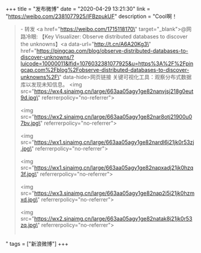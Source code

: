 +++
title = "发布微博"
date = "2020-04-29 13:21:30"
link = "https://weibo.com/2381077925/IFBzpukUF"
description = "Cool啊！<br><blockquote> - 转发 <a href=\"https://weibo.com/1715118170\" target=\"_blank\">@网路冷眼</a>: 【Key Visualizer: Observe distributed databases to discover the unknowns】<a data-url=\"http://t.cn/A6A20Kg3\" href=\"https://pingcap.com/blog/observe-distributed-databases-to-discover-unknowns/?luicode=10000011&lfid=1076032381077925&u=https%3A%2F%2Fpingcap.com%2Fblog%2Fobserve-distributed-databases-to-discover-unknowns%2F\" data-hide>网页链接</a> 关键可视化工具：观察分布式数据库以发现未知信息。 <img src=\"https://wx4.sinaimg.cn/large/663aa05agy1ge82nanvjsj218g0eut9d.jpg\" referrerpolicy=\"no-referrer\"><br><br><img src=\"https://wx2.sinaimg.cn/large/663aa05agy1ge82nar8otj21900u07bv.jpg\" referrerpolicy=\"no-referrer\"><br><br><img src=\"https://wx1.sinaimg.cn/large/663aa05agy1ge82nardl6j21jk0r53zj.jpg\" referrerpolicy=\"no-referrer\"><br><br><img src=\"https://wx1.sinaimg.cn/large/663aa05agy1ge82napxadj21jk0hzq3f.jpg\" referrerpolicy=\"no-referrer\"><br><br><img src=\"https://wx3.sinaimg.cn/large/663aa05agy1ge82nap2i5j21jk0hzmxd.jpg\" referrerpolicy=\"no-referrer\"><br><br><img src=\"https://wx2.sinaimg.cn/large/663aa05agy1ge82natak8j21jk0r53zq.jpg\" referrerpolicy=\"no-referrer\"><br><br></blockquote>"
tags = ["新浪微博"]
+++
